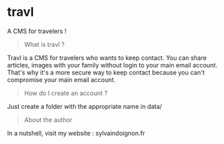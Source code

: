# travl

A CMS for travelers !

> What is travl ?

Travl is a CMS for travelers who wants to keep contact.
You can share articles, images with your family without login to your main email account. That's why it's a more secure way to keep contact because you can't compromise your main email account.

> How do I create an account ?

Just create a folder with the appropriate name in data/

> About the author

In a nutshell, visit my website : sylvaindoignon.fr